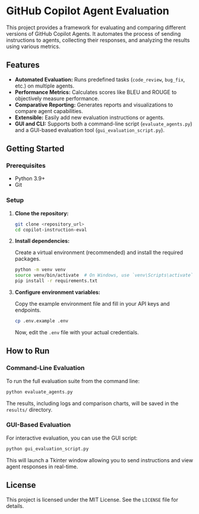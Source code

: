 # GitHub Copilot Agent Evaluation

This project provides a framework for evaluating and comparing different versions of GitHub Copilot Agents. It automates the process of sending instructions to agents, collecting their responses, and analyzing the results using various metrics.

## Features

- **Automated Evaluation:** Runs predefined tasks (`code_review`, `bug_fix`, etc.) on multiple agents.
- **Performance Metrics:** Calculates scores like BLEU and ROUGE to objectively measure performance.
- **Comparative Reporting:** Generates reports and visualizations to compare agent capabilities.
- **Extensible:** Easily add new evaluation instructions or agents.
- **GUI and CLI:** Supports both a command-line script (`evaluate_agents.py`) and a GUI-based evaluation tool (`gui_evaluation_script.py`).

## Getting Started

### Prerequisites

- Python 3.9+
- Git

### Setup

1. **Clone the repository:**

    ```bash
    git clone <repository_url>
    cd copilot-instruction-eval
    ```

2. **Install dependencies:**

    Create a virtual environment (recommended) and install the required packages.

    ```bash
    python -m venv venv
    source venv/bin/activate  # On Windows, use `venv\Scripts\activate`
    pip install -r requirements.txt
    ```

3. **Configure environment variables:**

    Copy the example environment file and fill in your API keys and endpoints.

    ```bash
    cp .env.example .env
    ```

    Now, edit the `.env` file with your actual credentials.

## How to Run

### Command-Line Evaluation

To run the full evaluation suite from the command line:

```bash
python evaluate_agents.py
```

The results, including logs and comparison charts, will be saved in the `results/` directory.

### GUI-Based Evaluation

For interactive evaluation, you can use the GUI script:

```bash
python gui_evaluation_script.py
```

This will launch a Tkinter window allowing you to send instructions and view agent responses in real-time.

## License

This project is licensed under the MIT License. See the `LICENSE` file for details.
